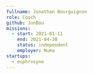 ```yaml
---
fullname: Jonathan Bourguignon
role: Coach
github: JonBou
missions:
  - start: 2021-01-11
    end: 2021-04-30
    status: independent
    employer: Numa
startups:
  - euphrosyne
---
```


